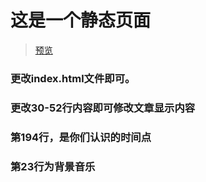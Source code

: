 # 这是一个静态页面

> [预览](https://immapan.github.io/pick-up-girls/) 
### 更改index.html文件即可。
### 更改30-52行内容即可修改文章显示内容
### 第194行，是你们认识的时间点
### 第23行为背景音乐
